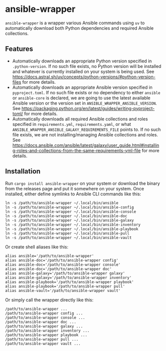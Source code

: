 <!--
SPDX-FileCopyrightText: The ansible-wrapper Authors
SPDX-License-Identifier: 0BSD
 -->

# ansible-wrapper

`ansible-wrapper` is a wrapper various Ansible commands using `uv` to automatically download both Python dependencies and required Ansible collections.

## Features

- Automatically downloads an appropriate Python version specified in `.python-version`. If no such file exists, no Python version will be installed and whatever is currently installed on your system is being used. See https://docs.astral.sh/uv/concepts/python-versions/#python-version-files for more details.
- Automatically downloads an appropriate Ansible version specified in `pyproject.toml`. If no such file exists or no dependency to either `ansible` or `ansible-core` is declared, we are going to use the latest available Ansible version or the version set in `ANSIBLE_WRAPPER_ANSIBLE_VERSION`. See https://packaging.python.org/en/latest/guides/writing-pyproject-toml/ for more details.
- Automatically downloads all required Ansible collections and roles specified in `requirements.yml`, `requirements.yaml`, or what `ANSIBLE_WRAPPER_ANSIBLE_GALAXY_REQUIREMENTS_FILE` points to. If no such file exists, we are not installing/managing Ansible collections and roles. See https://docs.ansible.com/ansible/latest/galaxy/user_guide.html#installing-roles-and-collections-from-the-same-requirements-yml-file for more details.

## Installation

Run `cargo install ansible-wrapper` on your system or download the binary from the releases page and put it somewhere on your system. Once installed, either define symlinks to Ansible CLI commands like this:

```shell
ln -s /path/to/ansible-wrapper ~/.local/bin/ansible
ln -s /path/to/ansible-wrapper ~/.local/bin/ansible-config
ln -s /path/to/ansible-wrapper ~/.local/bin/ansible-console
ln -s /path/to/ansible-wrapper ~/.local/bin/ansible-doc
ln -s /path/to/ansible-wrapper ~/.local/bin/ansible-galaxy
ln -s /path/to/ansible-wrapper ~/.local/bin/ansible-inventory
ln -s /path/to/ansible-wrapper ~/.local/bin/ansible-playbook
ln -s /path/to/ansible-wrapper ~/.local/bin/ansible-pull
ln -s /path/to/ansible-wrapper ~/.local/bin/ansible-vault
```

Or create shell aliases like this:

```shell
alias ansible='/path/to/ansible-wrapper'
alias ansible-doc='/path/to/ansible-wrapper config'
alias ansible-doc='/path/to/ansible-wrapper console'
alias ansible-doc='/path/to/ansible-wrapper doc'
alias ansible-galaxy='/path/to/ansible-wrapper galaxy'
alias ansible-galaxy='/path/to/ansible-wrapper inventory'
alias ansible-playbook='/path/to/ansible-wrapper playbook'
alias ansible-playbook='/path/to/ansible-wrapper pull'
alias ansible-vault='/path/to/ansible-wrapper vault'
```

Or simply call the wrapper directly like this:

```shell
/path/to/ansible-wrapper ...
/path/to/ansible-wrapper config ...
/path/to/ansible-wrapper console ...
/path/to/ansible-wrapper doc ...
/path/to/ansible-wrapper galaxy ...
/path/to/ansible-wrapper inventory ...
/path/to/ansible-wrapper playbook ...
/path/to/ansible-wrapper pull ...
/path/to/ansible-wrapper vault ...
```
